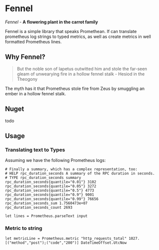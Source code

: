 # Fennel

*Fennel* - **A flowering plant in the carrot family**

Fennel is a simple library that speaks Promethean. If can translate prometheus log strings to typed metrics, as well as create metrics in well formatted Prometheus lines.

## Why Fennel?

> But the noble son of Iapetus outwitted him and stole the far-seen gleam of unwearying fire in a hollow fennel stalk - Hesiod in the Theogony

The myth has it that Prometheus stole fire from Zeus by smuggling an ember in a hollow fennel stalk.

## Nuget

todo

## Usage

### Translating text to Types

Assuming we have the following Prometheus logs:

```text
# Finally a summary, which has a complex representation, too:
# HELP rpc_duration_seconds A summary of the RPC duration in seconds.
# TYPE rpc_duration_seconds summary
rpc_duration_seconds{quantile="0.01"} 3102
rpc_duration_seconds{quantile="0.05"} 3272
rpc_duration_seconds{quantile="0.5"} 4773
rpc_duration_seconds{quantile="0.9"} 9001
rpc_duration_seconds{quantile="0.99"} 76656
rpc_duration_seconds_sum 1.7560473e+07
rpc_duration_seconds_count 2693
```

```f#
let lines = Prometheus.parseText input
```

### Metric to string

```f#
let metricLine = Prometheus.metric "http_requests_total" 1027. [("method","post");("code","200")] DateTimeOffset.UtcNow
```